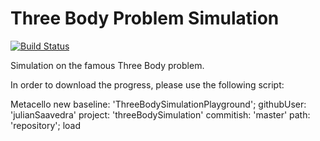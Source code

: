 # Three Body Problem Simulation

[![Build Status](https://travis-ci.org/julianSaavedra/threeBodySimulation.svg?branch=master)](https://travis-ci.org/julianSaavedra/threeBodySimulation)

Simulation on the famous Three Body problem.

In order to download the progress, please use the following script:

 Metacello new
    baseline: 'ThreeBodySimulationPlayground';
    githubUser: 'julianSaavedra' project: 'threeBodySimulation' commitish: 'master' path: 'repository';
    load
